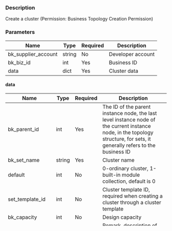 ### Description

Create a cluster (Permission: Business Topology Creation Permission)

### Parameters

| Name                | Type   | Required | Description       |
|---------------------|--------|----------|-------------------|
| bk_supplier_account | string | No       | Developer account |
| bk_biz_id           | int    | Yes      | Business ID       |
| data                | dict   | Yes      | Cluster data      |

#### data

| Name              | Type   | Required | Description                                                                                                                                                                |
|-------------------|--------|----------|----------------------------------------------------------------------------------------------------------------------------------------------------------------------------|
| bk_parent_id      | int    | Yes      | The ID of the parent instance node, the last level instance node of the current instance node, in the topology structure, for sets, it generally refers to the business ID |
| bk_set_name       | string | Yes      | Cluster name                                                                                                                                                               |
| default           | int    | No       | 0-ordinary cluster, 1-built-in module collection, default is 0                                                                                                             |
| set_template_id   | int    | No       | Cluster template ID, required when creating a cluster through a cluster template                                                                                           |
| bk_capacity       | int    | No       | Design capacity                                                                                                                                                            |
| description       | string | No       | Remark, description of the data                                                                                                                                            |
| bk_set_desc       | string | No       | Cluster description                                                                                                                                                        |
| bk_set_env        | string | No       | Environment type: test(1), experience(2), formal(3, default)                                                                                                               |
| bk_service_status | string | No       | Service status: open(1, default), close(2)                                                                                                                                 |
| bk_created_at     | string | No       | Creation time                                                                                                                                                              |
| bk_updated_at     | string | No       | Update time                                                                                                                                                                |
| bk_created_by     | string | No       | Creator                                                                                                                                                                    |
| bk_updated_by     | string | No       | Last updater                                                                                                                                                               |

**Note: The input parameters here only explain the required and system-built parameters. The rest of the parameters to
be filled in depend on the user's own defined attribute fields. The parameter values are set according to the
configuration of the cluster's attribute fields.**

### Request Example

```json
{
    "bk_biz_id": 1,
    "data": {
        "bk_parent_id": 3,
        "bk_set_name": "set_a1",
        "set_template_id": 0,
        "default": 0,
        "bk_capacity": 1000,
        "bk_set_desc": "test-set",
        "bk_set_env": "1",
        "bk_service_status": "1",
        "bk_created_at": "",
        "bk_updated_at": "",
        "bk_created_by": "admin",
        "bk_updated_by": "admin"
    }
}
```

### Response Example

```json
{
    "result": true,
    "code": 0,
    "message": "success",
    "permission": null,
    "data": {
        "bk_biz_id": 3,
        "bk_capacity": 1000,
        "bk_created_at": "2023-11-14T17:30:43.048+08:00",
        "bk_created_by": "admin",
        "bk_parent_id": 3,
        "bk_service_status": "1",
        "bk_set_desc": "test-set",
        "bk_set_env": "1",
        "bk_set_id": 10,
        "bk_set_name": "set_a1",
        "bk_supplier_account": "0",
        "bk_updated_at": "2023-11-14T17:30:43.048+08:00",
        "create_time": "2023-11-14T17:30:43.048+08:00",
        "default": 0,
        "description": "",
        "last_time": "2023-11-14T17:30:43.048+08:00",
        "set_template_id": 0,
        "set_template_version": null
    }
}
```

### Response Parameters

| Name       | Type   | Description                                                         |
|------------|--------|---------------------------------------------------------------------|
| result     | bool   | Whether the request was successful. true: successful; false: failed |
| code       | int    | Error code. 0 indicates success, >0 indicates failure               |
| message    | string | Error message returned in case of request failure                   |
| data       | object | Request returned data                                               |
| permission | object | Permission information                                              |

#### data

| Name                 | Type   | Description                                                    |
|----------------------|--------|----------------------------------------------------------------|
| bk_biz_id            | int    | Business ID                                                    |
| bk_capacity          | int    | Design capacity                                                |
| bk_parent_id         | int    | Parent node ID                                                 |
| bk_set_id            | int    | Cluster ID                                                     |
| bk_service_status    | string | Service status: 1/2 (1: open, 2: close)                        |
| bk_set_desc          | string | Cluster description                                            |
| bk_set_env           | string | Environment type: 1/2/3 (1: test, 2: experience, 3: formal)    |
| bk_set_name          | string | Cluster name                                                   |
| create_time          | string | Creation time                                                  |
| last_time            | string | Update time                                                    |
| bk_supplier_account  | string | Developer account                                              |
| default              | int    | 0-ordinary cluster, 1-built-in module collection, default is 0 |
| description          | string | Data description information                                   |
| set_template_version | array  | Current version of the cluster template                        |
| set_template_id      | int    | Cluster template ID                                            |
| bk_created_at        | string | Creation time                                                  |
| bk_updated_at        | string | Update time                                                    |
| bk_created_by        | string | Creator                                                        |
| bk_updated_by        | string | Last updater                                                   |
